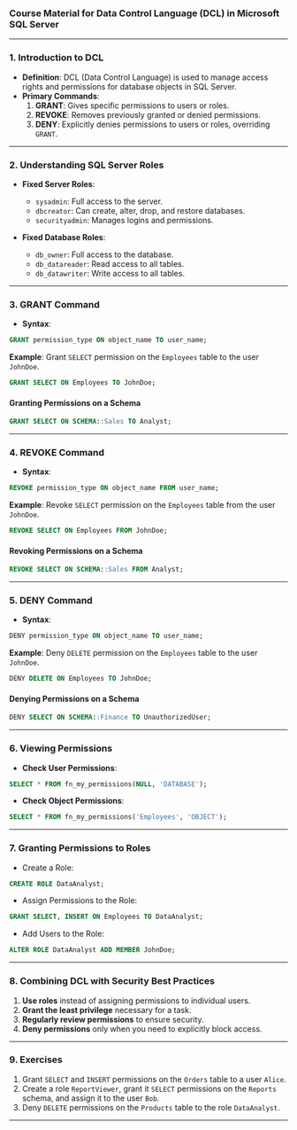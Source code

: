 ### **Course Material for Data Control Language (DCL) in Microsoft SQL Server**

---

### **1. Introduction to DCL**

- **Definition**: DCL (Data Control Language) is used to manage access rights and permissions for database objects in SQL Server.
- **Primary Commands**:
  1. **GRANT**: Gives specific permissions to users or roles.
  2. **REVOKE**: Removes previously granted or denied permissions.
  3. **DENY**: Explicitly denies permissions to users or roles, overriding `GRANT`.

---

### **2. Understanding SQL Server Roles**

- **Fixed Server Roles**:

  - `sysadmin`: Full access to the server.
  - `dbcreator`: Can create, alter, drop, and restore databases.
  - `securityadmin`: Manages logins and permissions.

- **Fixed Database Roles**:
  - `db_owner`: Full access to the database.
  - `db_datareader`: Read access to all tables.
  - `db_datawriter`: Write access to all tables.

---

### **3. GRANT Command**

- **Syntax**:

```sql
GRANT permission_type ON object_name TO user_name;
```

**Example**: Grant `SELECT` permission on the `Employees` table to the user `JohnDoe`.

```sql
GRANT SELECT ON Employees TO JohnDoe;
```

#### **Granting Permissions on a Schema**

```sql
GRANT SELECT ON SCHEMA::Sales TO Analyst;
```

---

### **4. REVOKE Command**

- **Syntax**:

```sql
REVOKE permission_type ON object_name FROM user_name;
```

**Example**: Revoke `SELECT` permission on the `Employees` table from the user `JohnDoe`.

```sql
REVOKE SELECT ON Employees FROM JohnDoe;
```

#### **Revoking Permissions on a Schema**

```sql
REVOKE SELECT ON SCHEMA::Sales FROM Analyst;
```

---

### **5. DENY Command**

- **Syntax**:

```sql
DENY permission_type ON object_name TO user_name;
```

**Example**: Deny `DELETE` permission on the `Employees` table to the user `JohnDoe`.

```sql
DENY DELETE ON Employees TO JohnDoe;
```

#### **Denying Permissions on a Schema**

```sql
DENY SELECT ON SCHEMA::Finance TO UnauthorizedUser;
```

---

### **6. Viewing Permissions**

- **Check User Permissions**:

```sql
SELECT * FROM fn_my_permissions(NULL, 'DATABASE');
```

- **Check Object Permissions**:

```sql
SELECT * FROM fn_my_permissions('Employees', 'OBJECT');
```

---

### **7. Granting Permissions to Roles**

- Create a Role:

```sql
CREATE ROLE DataAnalyst;
```

- Assign Permissions to the Role:

```sql
GRANT SELECT, INSERT ON Employees TO DataAnalyst;
```

- Add Users to the Role:

```sql
ALTER ROLE DataAnalyst ADD MEMBER JohnDoe;
```

---

### **8. Combining DCL with Security Best Practices**

1. **Use roles** instead of assigning permissions to individual users.
2. **Grant the least privilege** necessary for a task.
3. **Regularly review permissions** to ensure security.
4. **Deny permissions** only when you need to explicitly block access.

---

### **9. Exercises**

1. Grant `SELECT` and `INSERT` permissions on the `Orders` table to a user `Alice`.
2. Create a role `ReportViewer`, grant it `SELECT` permissions on the `Reports` schema, and assign it to the user `Bob`.
3. Deny `DELETE` permissions on the `Products` table to the role `DataAnalyst`.

---
